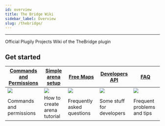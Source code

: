 ```yaml
---
id: overview
title: The Bridge Wiki
sidebar_label: Overview
slug: /thebridge/
---
```

---
Official Plugily Projects Wiki of the TheBridge plugin

## Get started

| [Commands and Permissions](setup/cmd-perms.md) | [Simple arena setup](setup/simple-setup.md) | [Free Maps](setup/free-maps.md)      | [Developers API](development/developer-api.md) | [FAQ](support/faq.md)                |
|------------------------------------------------|---------------------------------------------|--------------------------------------|------------------------------------------------|--------------------------------------|
| ![](https://i.imgur.com/8FJE8tg.png)           | ![](https://i.imgur.com/ekmDyHw.png)        | ![](https://i.imgur.com/4SndPkW.png) | ![](https://i.imgur.com/RDZGbgs.png)           | ![](https://i.imgur.com/cBRPKFZ.png) |
| Commands and permissions                       | How to create arena tutorial                | Frequently asked questions           | Some stuff for developers                      | Frequent problems and tips           |
